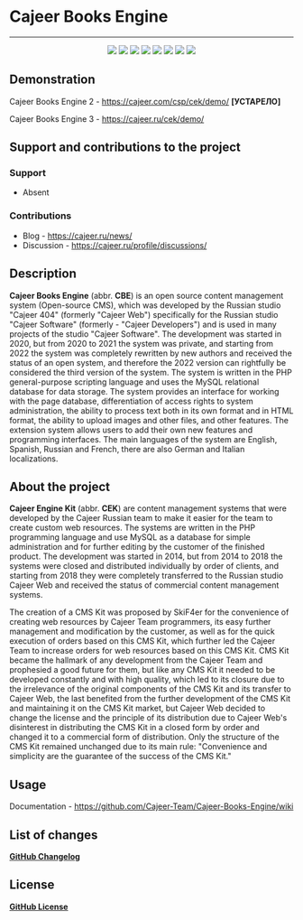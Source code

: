 #  Cajeer Books Engine

____

<div align="center">
 <img src="https://img.shields.io/badge/downloads-0-green"/>
 <img src="https://img.shields.io/badge/made%20by-cajeer-blue"/>
 <img src="https://img.shields.io/badge/software-open--source-yellowgreen"/>
 <img src="https://img.shields.io/github/issues/Cajeer-Team/Cajeer-Books-Engine"/>
 <img src="https://img.shields.io/github/forks/Cajeer-Team/Cajeer-Books-Engine"/>
 <img src="https://img.shields.io/github/stars/Cajeer-Team/Cajeer-Books-Engine"/>
 <img src="https://img.shields.io/badge/donations-0₿-red"/>
 <img src="https://img.shields.io/badge/license-cc%20by--sa%204.0-brightgreen"/>
</div>

## Demonstration
Cajeer Books Engine 2 - https://cajeer.com/csp/cek/demo/ **[УСТАРЕЛО]**

Cajeer Books Engine 3 - https://cajeer.ru/cek/demo/

## Support and contributions to the project
### Support
* Absent
### Contributions
* Blog - https://cajeer.ru/news/
* Discussion - https://cajeer.ru/profile/discussions/

## Description
**Cajeer Books Engine** (abbr. **CBE**) is an open source content management system (Open-source CMS), which was developed by the Russian studio "Cajeer 404" (formerly "Cajeer Web") specifically for the Russian studio "Cajeer Software" (formerly - "Cajeer Developers") and is used in many projects of the studio "Cajeer Software". The development was started in 2020, but from 2020 to 2021 the system was private, and starting from 2022 the system was completely rewritten by new authors and received the status of an open system, and therefore the 2022 version can rightfully be considered the third version of the system. The system is written in the PHP general-purpose scripting language and uses the MySQL relational database for data storage. The system provides an interface for working with the page database, differentiation of access rights to system administration, the ability to process text both in its own format and in HTML format, the ability to upload images and other files, and other features. The extension system allows users to add their own new features and programming interfaces. The main languages of the system are English, Spanish, Russian and French, there are also German and Italian localizations.

## About the project
**Cajeer Engine Kit** (abbr. **CEK**) are content management systems that were developed by the Cajeer Russian team to make it easier for the team to create custom web resources. The systems are written in the PHP programming language and use MySQL as a database for simple administration and for further editing by the customer of the finished product. The development was started in 2014, but from 2014 to 2018 the systems were closed and distributed individually by order of clients, and starting from 2018 they were completely transferred to the Russian studio Cajeer Web and received the status of commercial content management systems.

The creation of a CMS Kit was proposed by SkiF4er for the convenience of creating web resources by Cajeer Team programmers, its easy further management and modification by the customer, as well as for the quick execution of orders based on this CMS Kit, which further led the Cajeer Team to increase orders for web resources based on this CMS Kit. CMS Kit became the hallmark of any development from the Cajeer Team and prophesied a good future for them, but like any CMS Kit it needed to be developed constantly and with high quality, which led to its closure due to the irrelevance of the original components of the CMS Kit and its transfer to Cajeer Web, the last benefited from the further development of the CMS Kit and maintaining it on the CMS Kit market, but Cajeer Web decided to change the license and the principle of its distribution due to Cajeer Web's disinterest in distributing the CMS Kit in a closed form by order and changed it to a commercial form of distribution. Only the structure of the CMS Kit remained unchanged due to its main rule: "Convenience and simplicity are the guarantee of the success of the CMS Kit."

## Usage
Documentation - https://github.com/Cajeer-Team/Cajeer-Books-Engine/wiki

## List of changes
**[GitHub Changelog](https://github.com/Cajeer-Team/Cajeer-Books-Engine/blob/main/CHANGELOG.md)**

## License
**[GitHub License](https://github.com/Cajeer-Team/Cajeer-Books-Engine/blob/main/LICENSE.md)**
